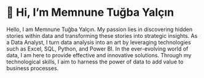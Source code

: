 # 👋 Hi, I’m Memnune Tuğba Yalçın
Hello, I am Memnune Tuğba Yalçın. My passion lies in discovering hidden stories within data and transforming these stories into strategic insights. As a Data Analyst, I turn data analysis into an art by leveraging technologies such as Excel, SQL, Python, and Power BI. In the ever-evolving world of data, I am here to provide effective and innovative solutions. Through my technological skills, I aim to harness the power of data to add value to business processes.


<!--- - 👀 I’m interested in ...
- 🌱 I’m currently learning ...
- 💞️ I’m looking to collaborate on ...
- 📫 How to reach me ...
- 😄 Pronouns: ...
- ⚡ Fun fact: ...
--->
<!---
tugbayalcinn/tugbayalcinn is a ✨ special ✨ repository because its `README.md` (this file) appears on your GitHub profile.
You can click the Preview link to take a look at your changes.
--->

